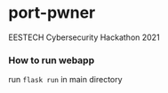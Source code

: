 # port-pwner
EESTECH Cybersecurity Hackathon 2021

### How to run webapp
run `flask run` in main directory
